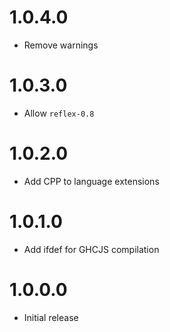 # 1.0.4.0

* Remove warnings

# 1.0.3.0

* Allow `reflex-0.8`

# 1.0.2.0

* Add CPP to language extensions

# 1.0.1.0

* Add ifdef for GHCJS compilation

# 1.0.0.0

* Initial release
